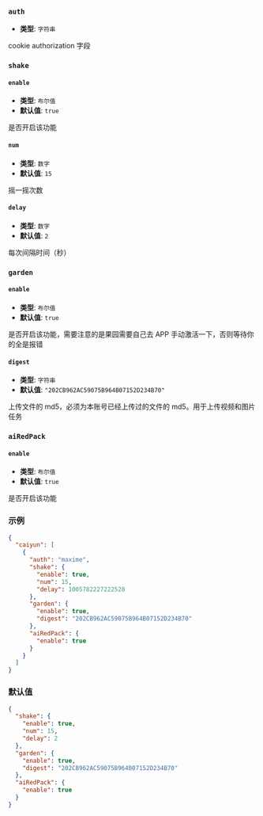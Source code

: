 ### `auth`

- **类型**: `字符串`

cookie authorization 字段

### `shake`

#### `enable`

- **类型**: `布尔值`
- **默认值**: `true`

是否开启该功能

#### `num`

- **类型**: `数字`
- **默认值**: `15`

摇一摇次数

#### `delay`

- **类型**: `数字`
- **默认值**: `2`

每次间隔时间（秒）

### `garden`

#### `enable`

- **类型**: `布尔值`
- **默认值**: `true`

是否开启该功能，需要注意的是果园需要自己去 APP 手动激活一下，否则等待你的全是报错

#### `digest`

- **类型**: `字符串`
- **默认值**: `"202CB962AC59075B964B07152D234B70"`

上传文件的 md5，必须为本账号已经上传过的文件的 md5。用于上传视频和图片任务

### `aiRedPack`

#### `enable`

- **类型**: `布尔值`
- **默认值**: `true`

是否开启该功能

### 示例

```json
{
  "caiyun": [
    {
      "auth": "maxime",
      "shake": {
        "enable": true,
        "num": 15,
        "delay": 1005782227222528
      },
      "garden": {
        "enable": true,
        "digest": "202CB962AC59075B964B07152D234B70"
      },
      "aiRedPack": {
        "enable": true
      }
    }
  ]
}
```

### 默认值

```json
{
  "shake": {
    "enable": true,
    "num": 15,
    "delay": 2
  },
  "garden": {
    "enable": true,
    "digest": "202CB962AC59075B964B07152D234B70"
  },
  "aiRedPack": {
    "enable": true
  }
}
```
